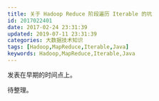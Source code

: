 ```yaml
---
title: 关于 Hadoop Reduce 阶段遍历 Iterable 的坑
id: 2017022401
date: 2017-02-24 23:31:39
updated: 2019-07-11 23:31:39
categories: 大数据技术知识
tags: [Hadoop,MapReduce,Iterable,Java]
keywords: Hadoop,MapReduce,Iterable,Java
---
```



发表在早期的时间点上。


<!-- more -->


待整理。


